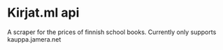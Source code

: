 # Kirjat.ml api
 
A scraper for the prices of finnish school books.
Currently only supports kauppa.jamera.net
